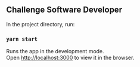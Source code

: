 
## Challenge Software Developer

In the project directory, run:

### `yarn start`

Runs the app in the development mode.<br />
Open [http://localhost:3000](http://localhost:3000) to view it in the browser.
